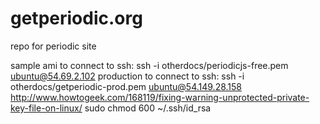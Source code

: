 getperiodic.org
===============

repo for periodic site

sample ami to connect to ssh: ssh -i otherdocs/periodicjs-free.pem ubuntu@54.69.2.102
production to connect to ssh: ssh -i otherdocs/getperiodic-prod.pem ubuntu@54.149.28.158
http://www.howtogeek.com/168119/fixing-warning-unprotected-private-key-file-on-linux/
sudo chmod 600 ~/.ssh/id_rsa